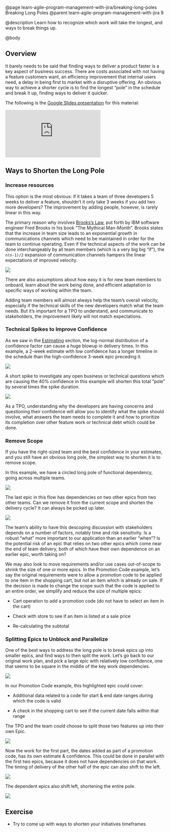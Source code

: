 @page learn-agile-program-management-with-jira/breaking-long-poles Breaking Long Poles
@parent learn-agile-program-management-with-jira 9

@description Learn how to recognize which work will take the longest, and ways to break things up.

@body

Overview
--------

It barely needs to be said that finding ways to deliver a product faster is a key aspect of business success. There are costs associated with not having a feature customers want, an efficiency improvement that internal users need, a delay in being first to market with a disruptive offering. An obvious way to achieve a shorter cycle is to find the longest “pole” in the schedule and break it up, finding ways to deliver it quicker.

The following is the [Google Slides presentation](https://docs.google.com/presentation/d/1lj9gs_40FEG2vne63fLt3_Ym4-y9GyHuQTtZLeGaAwE/edit?usp=sharing)
for this material:

<iframe src="https://docs.google.com/presentation/d/e/2PACX-1vStQ7Wo3f3WwIeHuMtxlLMp74BISqS-k7LTOe6fU26e0TgI2-Pr7lQHWylavHB1q0fCrPx2W2fQSa4B/embed?start=false&loop=false&delayms=3000" frameborder="0" class="block-16-by-9" allowfullscreen="true" mozallowfullscreen="true" webkitallowfullscreen="true"></iframe>


Ways to Shorten the Long Pole
-----------------------------

### Increase resources

This option is the most obvious: if it takes a team of three developers 5 weeks to deliver a feature, shouldn’t it only take 3 weeks if you add two more developers? The improvement by adding people, however, is rarely linear in this way.

The primary reason why involves [Brooks’s Law](https://effectiviology.com/brooks-law/), put forth by IBM software engineer Fred Brooks in his book “The Mythical Man-Month”. Brooks states that the increase in team size leads to an exponential growth in communications channels which need to be maintained in order for the team to continue operating. Even if the technical aspects of the work can be done interchangeably by all team members (which is a very big big “if”), the `n(n-1)/2` expansion of communication channels hampers the linear expectations of improved velocity.

<img src="../static/img/program-management-with-jira/long-poles/handshakes.png" class="content-400-800-shadow"/>

There are also assumptions about how easy it is for new team members to onboard, learn about the work being done, and efficient adaptation to specific ways of working within the team.

Adding team members will almost always help the team’s overall velocity, especially if the technical skills of the new developers match what the team needs. But it’s important for a TPO to understand, and communicate to stakeholders, the improvement likely will not match expectations.

### Technical Spikes to Improve Confidence

As we saw in the [Estimating](https://bitovi.atlassian.net/wiki/spaces/PM/pages/350486657/Estimating) section, the log-normal distribution of a confidence factor can cause a huge blowup in delivery times. In this example, a 2-week estimate with low confidence has a longer timeline in the schedule than the high-confidence 3-week epic preceding it.

<img src="../static/img/program-management-with-jira/long-poles/estimate-and-confidence.png" class="content-400-800-shadow"/>


A short spike to investigate any open business or technical questions which are causing the 40% confidence in this example will shorten this total “pole” by several times the spike duration.

<img src="../static/img/program-management-with-jira/long-poles/spike.png" class="content-400-800-shadow"/>

As a TPO, understanding why the developers are having concerns and questioning their confidence will allow you to identify what the spike should involve, what answers the team needs to complete it and how to prioritize its completion over other feature work or technical debt which could be done.

### Remove Scope

If you have the right-sized team and the best confidence in your estimates, and you still have an obvious long pole, the simplest way to shorten it is to remove scope.

In this example, we have a circled long pole of functional dependency, going across multiple teams.

<img src="../static/img/program-management-with-jira/long-poles/long-pole.png" class="content-400-800-shadow"/>

The last epic in this flow has dependencies on two other epics from two other teams. Can we remove it from the current scope and shorten the delivery cycle? It can always be picked up later.

<img src="../static/img/program-management-with-jira/long-poles/shortened-long-pole.png" class="content-400-800-shadow"/>

The team’s ability to have this descoping discussion with stakeholders depends on a number of factors, notably time and risk sensitivity. Is a robust “what” more important to our application than an earlier “when”? Is the potential risk of an epic that relies on two other epics which come near the end of team delivery, both of which have their own dependence on an earlier epic, worth taking on?

We may also look to move requirements and/or use cases out-of-scope to shrink the size of one or more epics. In the Promotion Code example, let’s say the original requirements were to allow a promotion code to be applied to one item in the shopping cart, but not an item which is already on sale. If the decision is made to change the scope such that the code is applied to an entire order, we simplify and reduce the size of multiple epics:

*   Cart operation to add a promotion code (do not have to select an item in the cart)
    
*   Check with store to see if an item is listed at a sale price
    
*   Re-calculating the subtotal
    

### Splitting Epics to Unblock and Parallelize

One of the best ways to address the long pole is to break epics up into smaller epics, and find ways to then split the work. Let’s go back to our original work plan, and pick a large epic with relatively low confidence, one that seems to be square in the middle of the key work dependencies.

<img src="../static/img/program-management-with-jira/long-poles/identify-long-pole.png" class="content-400-800-shadow"/>


In our Promotion Code example, this highlighted epic could cover:

*   Additional data related to a code for start & end date ranges during which the code is valid
    
*   A check in the shopping cart to see if the current date falls within that range
    

The TPO and the team could choose to split those two features up into their own Epic.

<img src="../static/img/program-management-with-jira/long-poles/split-long-pole.png" class="content-400-800-shadow"/>

Now the work for the first part, the dates added as part of a promotion code, has its own estimate & confidence. This could be done in parallel with the first two epics, because it does not have dependencies on that work. The timing of delivery of the other half of the epic can also shift to the left.

<img src="../static/img/program-management-with-jira/long-poles/adjusted-after-split.png" class="content-400-800-shadow"/>

The dependent epics also shift left, shortening the entire pole.

<img src="../static/img/program-management-with-jira/long-poles/shortened-timing.png" class="content-400-800-shadow"/>

Exercise
--------

*   Try to come up with ways to shorten your initiatives timeframes
